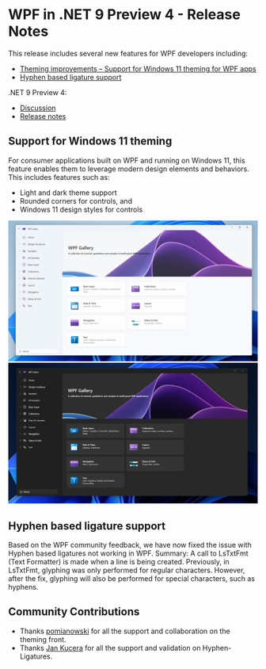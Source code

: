 # WPF in .NET 9 Preview 4 - Release Notes

This release includes several new features for WPF developers including:

- [Theming improvements – Support for Windows 11 theming for WPF apps](#support-for-windows-11-theming)
- [Hyphen based ligature support](#hyphen-based-ligature-support)

.NET 9 Preview 4:

- [Discussion](https://aka.ms/dotnet/9/preview4)
- [Release notes](./README.md)

## Support for Windows 11 theming 

For consumer applications built on WPF and running on Windows 11, this feature enables them to leverage modern design elements and behaviors. This includes features such as: 

- Light and dark theme support 
- Rounded corners for controls, and 
- Windows 11 design styles for controls 

![WPF app running in light mode](media/wpf-light.png)
![WPF app running in dark mode](media/wpf-dark.png)

## Hyphen based ligature support 

Based on the WPF community feedback, we have now fixed the issue with Hyphen based ligatures not working in WPF. Summary: A call to LsTxtFmt (Text Formatter) is made when a line is being created. Previously, in LsTxtFmt, glyphing was only performed for regular characters. However, after the fix, glyphing will also be performed for special characters, such as hyphens. 

## Community Contributions 

- Thanks [pomianowski](https://github.com/pomianowski) for all the support and collaboration on the theming front. 
- Thanks [Jan Kucera](https://github.com/miloush) for all the support and validation on Hyphen-Ligatures. 